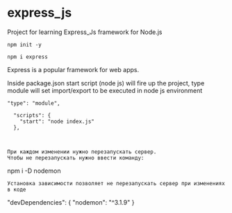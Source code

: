 # express_js
Project for learning Express_Js framework for Node.js

```
npm init -y

npm i express
```
Express is a popular framework for web apps.

Inside package.json start script (node js) will fire up the project, type module will set import/export to be executed in node js environment

```
"type": "module",

  "scripts": {
    "start": "node index.js"
  },
```

```


При каждом изменении нужно перезапускать сервер.
Чтобы не перезапускать нужно ввести команду:

```
npm i -D nodemon
```
Установка зависимости позволяет не перезапускать сервер при изменениях в коде
```
  "devDependencies": {
    "nodemon": "^3.1.9"
  }
```
